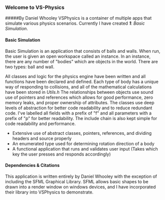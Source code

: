 ### Welcome to VS-Physics
#####By Daniel Whooley
VSPhysics is a container of multiple apps that simulate various physics scenarios.
Currently I have created ***1***: *Basic Simulation*.

#### Basic Simulation
Basic Simulation is an application that consists of balls and walls. When run, the user is given an open workspace called an instance.
In an instance, there are any number of "bodies" which are objects in the world. There are two types: ball and wall.

All classes and logic for the physics engine have been written and all functions have been declared and defined.
Each type of body has a unique way of responding to collisions, and all of the mathematical calculations have been stored in *Utils.h*
The relationships between objects use sound use of pointers and references which allows for good performance, zero memory leaks, and proper ownership of attributes.
The classes use deep levels of abstraction for better code readability and to reduce redundant code.
I've labelled all fields with a prefix of "f" and all parameters with a prefix of "p" for better readability.
The include chain is also kept simple for code readability and performance.

- Extensive use of abstract classes, pointers, references, and dividing headers and source properly
- An enumerated type used for determining rotation direction of a body
- A functional application that runs and validates user input (Takes which key the user presses and responds accordingly)

#### Dependencies & Citations
This application is written entirely by Daniel Whooley with the exception of including the SFML Graphical Library.
SFML allows basic shapes to be drawn into a render window on windows devices, and I have incorporated their library into VSPhysics to demonstrate.